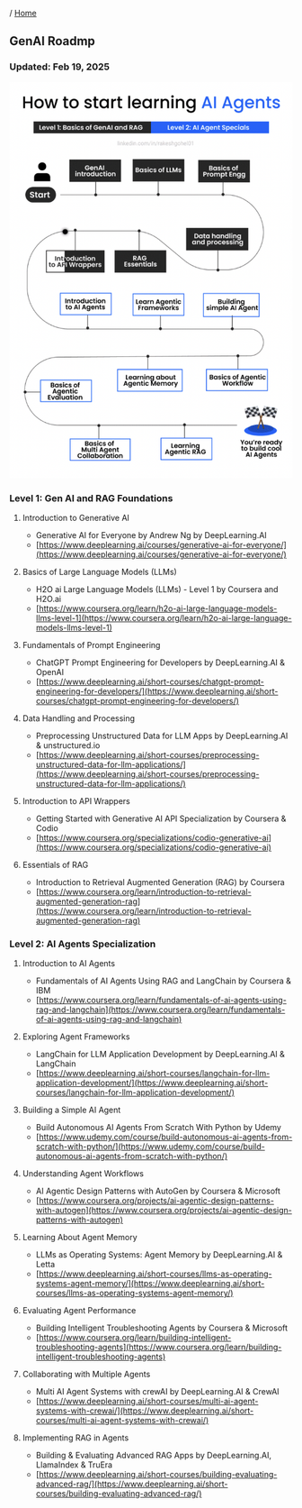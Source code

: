 / [Home](index.md)

## GenAI Roadmp

### Updated: Feb 19, 2025

![alt text](image-16.png)

### Level 1: Gen AI and RAG Foundations

1. Introduction to Generative AI
    - Generative AI for Everyone by Andrew Ng by DeepLearning.AI
    - [https://www.deeplearning.ai/courses/generative-ai-for-everyone/](https://www.deeplearning.ai/courses/generative-ai-for-everyone/)

2. Basics of Large Language Models (LLMs)
    - H2O ai Large Language Models (LLMs) - Level 1 by Coursera and H2O.ai
    - [https://www.coursera.org/learn/h2o-ai-large-language-models-llms-level-1](https://www.coursera.org/learn/h2o-ai-large-language-models-llms-level-1)

3. Fundamentals of Prompt Engineering
    - ChatGPT Prompt Engineering for Developers by DeepLearning.AI & OpenAI
    - [https://www.deeplearning.ai/short-courses/chatgpt-prompt-engineering-for-developers/](https://www.deeplearning.ai/short-courses/chatgpt-prompt-engineering-for-developers/)

4. Data Handling and Processing
    - Preprocessing Unstructured Data for LLM Apps by DeepLearning.AI & unstructured.io
    - [https://www.deeplearning.ai/short-courses/preprocessing-unstructured-data-for-llm-applications/](https://www.deeplearning.ai/short-courses/preprocessing-unstructured-data-for-llm-applications/)

5. Introduction to API Wrappers
    - Getting Started with Generative AI API Specialization by Coursera & Codio
    - [https://www.coursera.org/specializations/codio-generative-ai](https://www.coursera.org/specializations/codio-generative-ai)

6. Essentials of RAG
    - Introduction to Retrieval Augmented Generation (RAG) by Coursera
    - [https://www.coursera.org/learn/introduction-to-retrieval-augmented-generation-rag](https://www.coursera.org/learn/introduction-to-retrieval-augmented-generation-rag)

### Level 2: AI Agents Specialization

1. Introduction to AI Agents
    - Fundamentals of AI Agents Using RAG and LangChain by Coursera & IBM
    - [https://www.coursera.org/learn/fundamentals-of-ai-agents-using-rag-and-langchain](https://www.coursera.org/learn/fundamentals-of-ai-agents-using-rag-and-langchain)

2. Exploring Agent Frameworks
    - LangChain for LLM Application Development by DeepLearning.AI & LangChain
    - [https://www.deeplearning.ai/short-courses/langchain-for-llm-application-development/](https://www.deeplearning.ai/short-courses/langchain-for-llm-application-development/)

3. Building a Simple AI Agent
    - Build Autonomous AI Agents From Scratch With Python by Udemy
    - [https://www.udemy.com/course/build-autonomous-ai-agents-from-scratch-with-python/](https://www.udemy.com/course/build-autonomous-ai-agents-from-scratch-with-python/)

4. Understanding Agent Workflows
    - AI Agentic Design Patterns with AutoGen by Coursera & Microsoft
    - [https://www.coursera.org/projects/ai-agentic-design-patterns-with-autogen](https://www.coursera.org/projects/ai-agentic-design-patterns-with-autogen)

5. Learning About Agent Memory
    - LLMs as Operating Systems: Agent Memory by DeepLearning.AI & Letta
    - [https://www.deeplearning.ai/short-courses/llms-as-operating-systems-agent-memory/](https://www.deeplearning.ai/short-courses/llms-as-operating-systems-agent-memory/)

6. Evaluating Agent Performance
    - Building Intelligent Troubleshooting Agents by Coursera & Microsoft
    - [https://www.coursera.org/learn/building-intelligent-troubleshooting-agents](https://www.coursera.org/learn/building-intelligent-troubleshooting-agents)

7. Collaborating with Multiple Agents
    - Multi AI Agent Systems with crewAI by DeepLearning.AI & CrewAI
    - [https://www.deeplearning.ai/short-courses/multi-ai-agent-systems-with-crewai/](https://www.deeplearning.ai/short-courses/multi-ai-agent-systems-with-crewai/)

8. Implementing RAG in Agents
    - Building & Evaluating Advanced RAG Apps by DeepLearning.AI, LlamaIndex & TruEra
    - [https://www.deeplearning.ai/short-courses/building-evaluating-advanced-rag/](https://www.deeplearning.ai/short-courses/building-evaluating-advanced-rag/)
